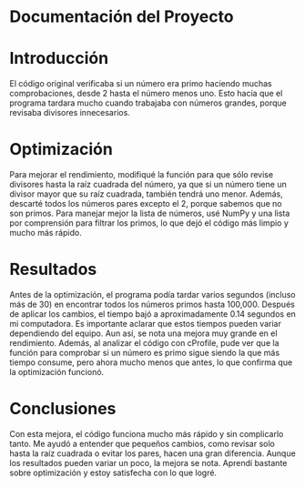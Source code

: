 # Documentación del Proyecto
# Introducción
El código original verificaba si un número era primo haciendo muchas comprobaciones, desde 2 hasta el número menos uno. Esto hacía que el programa tardara mucho cuando trabajaba con números grandes, porque revisaba divisores innecesarios.
# Optimización
Para mejorar el rendimiento, modifiqué la función para que sólo revise divisores hasta la raíz cuadrada del número, ya que si un número tiene un divisor mayor que su raíz cuadrada, también tendrá uno menor. Además, descarté todos los números pares excepto el 2, porque sabemos que no son primos. Para manejar mejor la lista de números, usé NumPy y una lista por comprensión para filtrar los primos, lo que dejó el código más limpio y mucho más rápido.
# Resultados
Antes de la optimización, el programa podía tardar varios segundos (incluso más de 30) en encontrar todos los números primos hasta 100,000. Después de aplicar los cambios, el tiempo bajó a aproximadamente 0.14 segundos en mi computadora. Es importante aclarar que estos tiempos pueden variar dependiendo del equipo. Aun así, se nota una mejora muy grande en el rendimiento. Además, al analizar el código con cProfile, pude ver que la función para comprobar si un número es primo sigue siendo la que más tiempo consume, pero ahora mucho menos que antes, lo que confirma que la optimización funcionó.
# Conclusiones
Con esta mejora, el código funciona mucho más rápido y sin complicarlo tanto. Me ayudó a entender que pequeños cambios, como revisar solo hasta la raíz cuadrada o evitar los pares, hacen una gran diferencia. Aunque los resultados pueden variar un poco, la mejora se nota. Aprendí bastante sobre optimización y estoy satisfecha con lo que logré.


